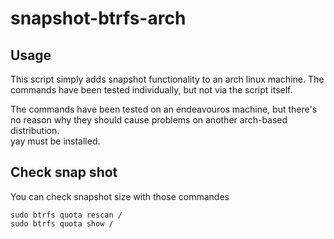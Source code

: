 # snapshot-btrfs-arch

## Usage
This script simply adds snapshot functionality to an arch linux machine. The commands have been tested individually, but not via the script itself.  
  
The commands have been tested on an endeavouros machine, but there's no reason why they should cause problems on another arch-based distribution.  
yay must be installed.  

## Check snap shot

You can check snapshot size with those commandes

```
sudo btrfs quota rescan /
sudo btrfs quota show /
```
